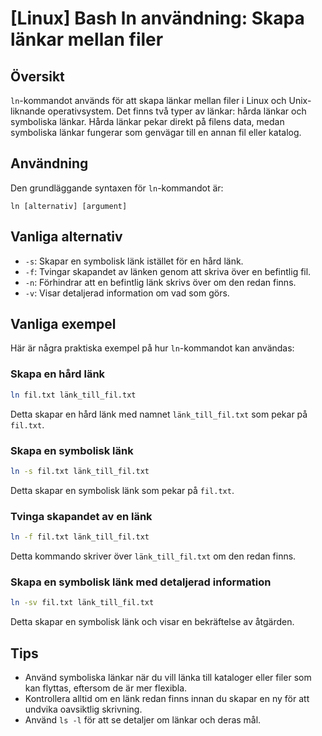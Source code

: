 # [Linux] Bash ln användning: Skapa länkar mellan filer

## Översikt
`ln`-kommandot används för att skapa länkar mellan filer i Linux och Unix-liknande operativsystem. Det finns två typer av länkar: hårda länkar och symboliska länkar. Hårda länkar pekar direkt på filens data, medan symboliska länkar fungerar som genvägar till en annan fil eller katalog.

## Användning
Den grundläggande syntaxen för `ln`-kommandot är:

```
ln [alternativ] [argument]
```

## Vanliga alternativ
- `-s`: Skapar en symbolisk länk istället för en hård länk.
- `-f`: Tvingar skapandet av länken genom att skriva över en befintlig fil.
- `-n`: Förhindrar att en befintlig länk skrivs över om den redan finns.
- `-v`: Visar detaljerad information om vad som görs.

## Vanliga exempel
Här är några praktiska exempel på hur `ln`-kommandot kan användas:

### Skapa en hård länk
```bash
ln fil.txt länk_till_fil.txt
```
Detta skapar en hård länk med namnet `länk_till_fil.txt` som pekar på `fil.txt`.

### Skapa en symbolisk länk
```bash
ln -s fil.txt länk_till_fil.txt
```
Detta skapar en symbolisk länk som pekar på `fil.txt`.

### Tvinga skapandet av en länk
```bash
ln -f fil.txt länk_till_fil.txt
```
Detta kommando skriver över `länk_till_fil.txt` om den redan finns.

### Skapa en symbolisk länk med detaljerad information
```bash
ln -sv fil.txt länk_till_fil.txt
```
Detta skapar en symbolisk länk och visar en bekräftelse av åtgärden.

## Tips
- Använd symboliska länkar när du vill länka till kataloger eller filer som kan flyttas, eftersom de är mer flexibla.
- Kontrollera alltid om en länk redan finns innan du skapar en ny för att undvika oavsiktlig skrivning.
- Använd `ls -l` för att se detaljer om länkar och deras mål.